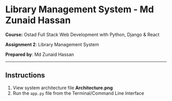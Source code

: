 # Library Management System - Md Zunaid Hassan
**Course:** Ostad Full Stack Web Development with Python, Django & React 

**Assignment 2**: Library Management System

**Prepared by**: Md Zunaid Hassan

---
## Instructions
1. View system architecture file **Architecture.png**
2. Run the `app.py` file from the Terminal/Command Line Interface
